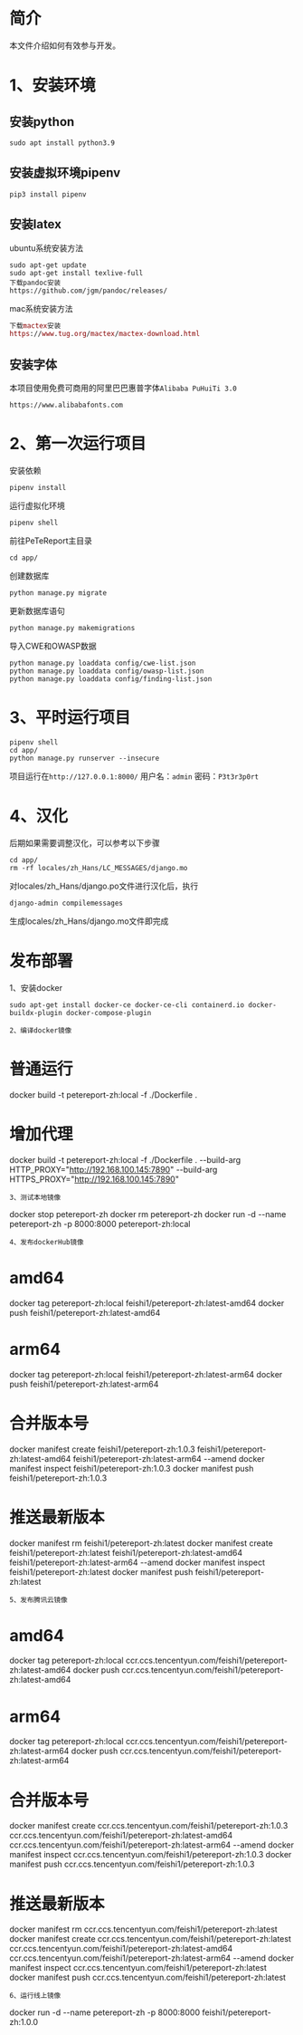 # 简介
本文件介绍如何有效参与开发。

# 1、安装环境
## 安装python
```
sudo apt install python3.9
```
## 安装虚拟环境pipenv
```
pip3 install pipenv
```
## 安装latex
ubuntu系统安装方法
``` ubuntu
sudo apt-get update
sudo apt-get install texlive-full
下载pandoc安装
https://github.com/jgm/pandoc/releases/
```
mac系统安装方法
``` mac
下载mactex安装
https://www.tug.org/mactex/mactex-download.html
```
## 安装字体
本项目使用免费可商用的阿里巴巴惠普字体`Alibaba PuHuiTi 3.0`
```
https://www.alibabafonts.com
```
# 2、第一次运行项目
安装依赖
```
pipenv install
```
运行虚拟化环境
```
pipenv shell
```
前往PeTeReport主目录
```
cd app/
```
创建数据库
```
python manage.py migrate
```
更新数据库语句
```
python manage.py makemigrations
```
导入CWE和OWASP数据
```
python manage.py loaddata config/cwe-list.json
python manage.py loaddata config/owasp-list.json
python manage.py loaddata config/finding-list.json
```

# 3、平时运行项目
```
pipenv shell
cd app/
python manage.py runserver --insecure
```
项目运行在`http://127.0.0.1:8000/`
用户名：`admin`
密码：`P3t3r3p0rt`

# 4、汉化
后期如果需要调整汉化，可以参考以下步骤
```
cd app/
rm -rf locales/zh_Hans/LC_MESSAGES/django.mo
```
对locales/zh_Hans/django.po文件进行汉化后，执行
```
django-admin compilemessages
```
生成locales/zh_Hans/django.mo文件即完成


# 发布部署
1、安装docker
```
sudo apt-get install docker-ce docker-ce-cli containerd.io docker-buildx-plugin docker-compose-plugin
```
```
2、编译docker镜像
```
# 普通运行
docker build -t petereport-zh:local -f ./Dockerfile .
# 增加代理
docker build -t petereport-zh:local -f ./Dockerfile . --build-arg HTTP_PROXY="http://192.168.100.145:7890" --build-arg HTTPS_PROXY="http://192.168.100.145:7890"
```
3、测试本地镜像
```
docker stop petereport-zh
docker rm petereport-zh
docker run -d --name petereport-zh -p 8000:8000 petereport-zh:local
```
4、发布dockerHub镜像
```
# amd64
docker tag petereport-zh:local feishi1/petereport-zh:latest-amd64
docker push feishi1/petereport-zh:latest-amd64

# arm64
docker tag petereport-zh:local feishi1/petereport-zh:latest-arm64
docker push feishi1/petereport-zh:latest-arm64

# 合并版本号
docker manifest create feishi1/petereport-zh:1.0.3 feishi1/petereport-zh:latest-amd64 feishi1/petereport-zh:latest-arm64 --amend
docker manifest inspect feishi1/petereport-zh:1.0.3
docker manifest push feishi1/petereport-zh:1.0.3

# 推送最新版本
docker manifest rm feishi1/petereport-zh:latest
docker manifest create feishi1/petereport-zh:latest feishi1/petereport-zh:latest-amd64 feishi1/petereport-zh:latest-arm64 --amend
docker manifest inspect feishi1/petereport-zh:latest
docker manifest push feishi1/petereport-zh:latest
```
5、发布腾讯云镜像
```
# amd64
docker tag petereport-zh:local ccr.ccs.tencentyun.com/feishi1/petereport-zh:latest-amd64
docker push ccr.ccs.tencentyun.com/feishi1/petereport-zh:latest-amd64

# arm64
docker tag petereport-zh:local ccr.ccs.tencentyun.com/feishi1/petereport-zh:latest-arm64
docker push ccr.ccs.tencentyun.com/feishi1/petereport-zh:latest-arm64

# 合并版本号
docker manifest create ccr.ccs.tencentyun.com/feishi1/petereport-zh:1.0.3 ccr.ccs.tencentyun.com/feishi1/petereport-zh:latest-amd64 ccr.ccs.tencentyun.com/feishi1/petereport-zh:latest-arm64 --amend
docker manifest inspect ccr.ccs.tencentyun.com/feishi1/petereport-zh:1.0.3
docker manifest push ccr.ccs.tencentyun.com/feishi1/petereport-zh:1.0.3

# 推送最新版本
docker manifest rm ccr.ccs.tencentyun.com/feishi1/petereport-zh:latest
docker manifest create ccr.ccs.tencentyun.com/feishi1/petereport-zh:latest ccr.ccs.tencentyun.com/feishi1/petereport-zh:latest-amd64 ccr.ccs.tencentyun.com/feishi1/petereport-zh:latest-arm64 --amend
docker manifest inspect ccr.ccs.tencentyun.com/feishi1/petereport-zh:latest
docker manifest push ccr.ccs.tencentyun.com/feishi1/petereport-zh:latest



```
6、运行线上镜像
```
docker run -d --name petereport-zh -p 8000:8000 feishi1/petereport-zh:1.0.0
```

